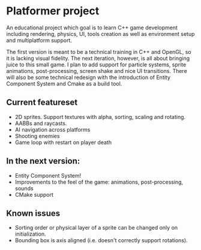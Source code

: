 # Platformer project

An educational project which goal is to learn C++ game development including rendering, physics, UI, tools creation as well as environment setup and multiplatform support.

The first version is meant to be a technical training in C++ and OpenGL, so it is lacking visual fidelity. The next iteration, however, is all about bringing juice to this small game. I plan to add support for particle systems, sprite animations, post-processing, screen shake and nice UI transitions. There will also be some technical redesign with the introduction of Entity Component System and Cmake as a build tool. 

## Current featureset
- 2D sprites. Support textures with alpha, sorting, scaling and rotating.
- AABBs and raycasts.
- AI navigation across platforms
- Shooting enemies
- Game loop with restart on player death

## In the next version:
- Entity Component System!
- Improvements to the feel of the game: animations, post-processing, sounds
- CMake support

## Known issues
- Sorting order or physical layer of a sprite can be changed only on initialization.
- Bounding box is axis aligned (i.e. doesn't correctly support rotations).
